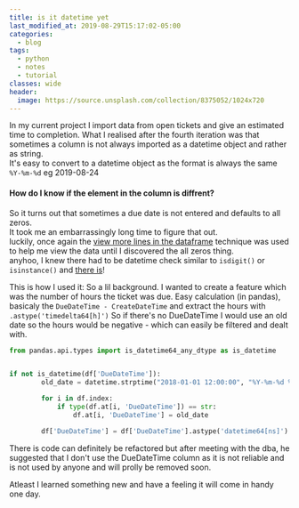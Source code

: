 ```yaml
---
title: is it datetime yet
last_modified_at: 2019-08-29T15:17:02-05:00
categories:
  - blog
tags:
  - python
  - notes
  - tutorial
classes: wide
header:
  image: https://source.unsplash.com/collection/8375052/1024x720
---
```


In my current project I import data from open tickets and give an estimated time to completion.
What I realised after the fourth iteration was that sometimes a column is not always imported as a datetime object and
rather as string.<br>
It's easy to convert to a datetime object as the format is always the same `%Y-%m-%d` eg 2019-08-24

#### How do I know if the element in the column is diffrent?
So it turns out that sometimes a due date is not entered and defaults to all zeros. <br>
It took me an embarrassingly long time to figure that out.<br>
luckily, once again the [view more lines in the dataframe](https://wahe3bru.github.io/blog/see-all-the-rows-in-pandas/) technique was
used to help me view the data until I discovered the all zeros thing.<br>
anyhoo, I knew there had to be datetime check similar to `isdigit()` or `isinstance()` and [there is](https://pandas.pydata.org/pandas-docs/stable/reference/api/pandas.api.types.is_datetime64_any_dtype.html)!

This is how I used it:
So a lil background. I wanted to create a feature which was the number of hours the ticket was due.
Easy calculation (in pandas), basicaly the `DueDateTime - CreateDateTime` and extract the hours with `.astype('timedelta64[h]')`
So if there's no DueDateTime I would use an old date so the hours would be negative - which can easily be filtered and dealt with.

```python
from pandas.api.types import is_datetime64_any_dtype as is_datetime


if not is_datetime(df['DueDateTime']):
        old_date = datetime.strptime("2018-01-01 12:00:00", "%Y-%m-%d %H:%M:%S")

        for i in df.index:
            if type(df.at[i, 'DueDateTime']) == str:
                df.at[i, 'DueDateTime'] = old_date

        df['DueDateTime'] = df['DueDateTime'].astype('datetime64[ns]')
```

There is code can definitely be refactored but after meeting with the dba, he suggested
that I don't use the DueDateTime column as it is not reliable and is not used by anyone and will prolly be removed soon.

Atleast I learned something new and have a feeling it will come in handy one day.
